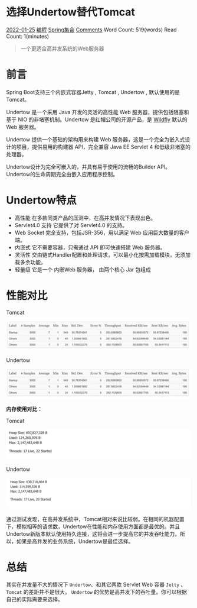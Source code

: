 # 选择Undertow替代Tomcat

[2022-01-25](https://linxiaobaixcg.github.io/2022/01/25/%E9%80%89%E6%8B%A9Undertow%E6%9B%BF%E4%BB%A3Tomcat/) [编程](https://linxiaobaixcg.github.io/categories/%E7%BC%96%E7%A8%8B/) [Spring集合](https://linxiaobaixcg.github.io/tags/Spring%E9%9B%86%E5%90%88/) [Comments](https://linxiaobaixcg.github.io/2022/01/25/%E9%80%89%E6%8B%A9Undertow%E6%9B%BF%E4%BB%A3Tomcat/#comments) Word Count: 519(words) Read Count: 1(minutes)

> 一个更适合高并发系统的Web服务器

# [](https://linxiaobaixcg.github.io/2022/01/25/%E9%80%89%E6%8B%A9Undertow%E6%9B%BF%E4%BB%A3Tomcat/#前言 "前言")前言

Spring Boot支持三个内嵌式容器Jetty , Tomcat , Undertow , 默认使用的是Tomcat。

Undertow 是一个采用 Java 开发的灵活的高性能 Web 服务器，提供包括阻塞和基于 NIO 的非堵塞机制。Undertow 是红帽公司的开源产品，是 [Wildfly](http://www.oschina.net/p/wildfly) 默认的 Web 服务器。

Undertow 提供一个基础的架构用来构建 Web 服务器，这是一个完全为嵌入式设计的项目，提供易用的构建器 API，完全兼容 Java EE Servlet 4 和低级非堵塞的处理器。

Undertow设计为完全可嵌入的，并具有易于使用的流畅的Builder API。 Undertow的生命周期完全由嵌入应用程序控制。

# [](https://linxiaobaixcg.github.io/2022/01/25/%E9%80%89%E6%8B%A9Undertow%E6%9B%BF%E4%BB%A3Tomcat/#Undertow特点 "Undertow特点")Undertow特点

-   高性能 在多款同类产品的压测中，在高并发情况下表现出色。
-   Servlet4.0 支持 它提供了对 Servlet4.0 的支持。
-   Web Socket 完全支持，包括JSR-356，用以满足 Web 应用巨大数量的客户端。
-   内嵌式 它不需要容器，只需通过 API 即可快速搭建 Web 服务器。
-   灵活性 交由链式Handler配置和处理请求，可以最小化按需加载模块，无须加载多余功能。
-   轻量级 它是一个 内嵌Web 服务器， 由两个核心 Jar 包组成

# [](https://linxiaobaixcg.github.io/2022/01/25/%E9%80%89%E6%8B%A9Undertow%E6%9B%BF%E4%BB%A3Tomcat/#性能对比 "性能对比")性能对比

Tomcat

![img](media/img-2.jpg)

Undertow

![img](media/img-2.jpg)

**内存使用对比：**

Tomcat

![img](media/img-1.jpg)

Undertow

![img](media/img.jpg)

通过测试发现，在高并发系统中，Tomcat相对来说比较弱。在相同的机器配置下，模拟相等的请求数，Undertow在性能和内存使用方面都是最优的。并且Undertow新版本默认使用持久连接，这将会进一步提高它的并发吞吐能力。所以，如果是高并发的业务系统，Undertow是最佳选择。

# [](https://linxiaobaixcg.github.io/2022/01/25/%E9%80%89%E6%8B%A9Undertow%E6%9B%BF%E4%BB%A3Tomcat/#总结 "总结")总结

其实在并发量不大的情况下 `Undertow`、和其它两款 Servlet Web 容器 `Jetty` 、`Tomcat` 的差距并不是很大。 `Undertow` 的优势是高并发下的吞吐量。你可以根据自己的实际需要来选择。